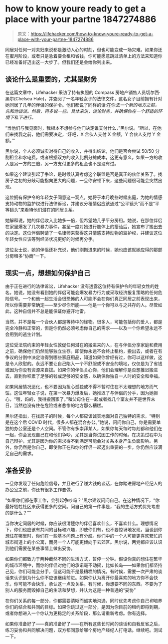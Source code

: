 # how to know youre ready to get a place with your partne 1847274886

> 原文：<https://lifehacker.com/how-to-know-youre-ready-to-get-a-place-with-your-partne-1847274886>

同居对任何一对夫妇来说都是激动人心的时刻，但也可能变成一场灾难。如果你还在蜜月阶段，或者只是急着要合租和省钱，你可能愿意跳过清单上的方法来知道你已经准备好迈出这一大步了。但我们还是会给你列出来。

## **谈论什么是重要的，尤其是财务**

在这篇文章中，Lifehacker 采访了持有执照的 Compass 房地产销售人员切尔西·黑尔(Chelsea Hale)，并查阅了一名年轻女子的法律文件，这名女子目前拥有针对她同居了几年的伴侣的保护令。他们都说了同样的话:在你*去一个新的地方之前，先和他谈谈。然后，再多说一些。具体来说，谈论财务，并确保你在一个舒适的环境下私下进行。*



“当他们与我见面时，我根本不想参与他们决定谁支付什么，”黑尔说。“所以，在他们来找我之前，他们需要决定，‘好吧，X 合伙人支付 X 金额，Y 合伙人支付 Y 金额。’"

黑尔说，个人必须诚实对待自己的收入，并得出结论，他们是否会尝试 50/50 分割租金和水电费，或者根据双方的收入比例分摊成本，这更有意义。如果一方的收入是另一方的三倍，另一方支付更多的租金也不是没有过。

如果这个建议引起了争论，是时候认真考虑这个联盟是否是真正的伙伴关系了。找房子之初的分歧可能指向更大的问题，一旦你安顿下来，这些问题很可能会突然出现。



这位拥有保护令的年轻女子同意这一观点，她将于本月晚些时候出庭，为她的情感支持动物的监护权进行法律诉讼，并建议分租情侣应该通过“公平镜头”而不是“平等镜头”来看待他们潜在的同居关系。

她解释说，她的伴侣收入比她多一倍，但希望她几乎平分房租。她说，在那位伴侣在家里爆发了几次暴力事件，甚至一度对她进行肢体上的搭讪后，她宣布了搬出去的决定。这位伴侣聘请了一名律师来获得这只情感支持动物的监护权，并建议这位年轻女性应该等到经济状况更好的时候再分手。

这位女士说，她的伴侣还补充说，他们刚搬进来的时候，她也应该就她应得的那部分房租多“协商”一下。



## 现实一点，想想如何保护自己

由于正在进行的法律诉讼，Lifehacker 没有透露这位持有保护令的年轻女性的姓名，她说，她没有看到她的伴侣可能会爆发暴力行为或采取经济报复策略的任何危险信号。一个和他一起生活会很恐怖的人可能不会在你们真正同居之前表现出来，所以你需要非常确定——至少尽你所能——他是一个你可以与之共存的人。尽管如此，这种自信并不总是能保证你避开地雷。

当然，并不是每一个合伙人都是等待中的怪物。很多人，可能包括你的爱人，都是完全冷静和正常的，但是你仍然必须考虑你自己的需求——以及一个你希望永远不会用到的逃生计划。

这位受法院约束的年轻女性敦促任何潜在的搬进来的人，在与伴侣分享家庭和费用之前，确保他们仍然能够独立生存。即使你永远不会终止租约，搬出去，或者在有争议的分割中决定谁得到哪些家庭用品，知道如果你曾经有过，你可以这样做，这是令人欣慰的。永远不要让自己陷入一个不舒服或不安全的境地，仅仅是为了省钱或因为你没有资源来自拔。如果你的伴侣关心你，他们会理解你是否想推迟搬进去，直到你积累了足够的钱或足够的安全感，以确保你独自一人时的安全和幸福。

如果同居情况恶化，也不要因为担心孤独或不得不暂时住在不太理想的地方而气馁。这位年轻女子说，在第一次暴力爆发后，她推迟了与伴侣的分手，因为她担心，“哦，妈的，我得搬回家了。”和父母住在一起或者找几个室友并不是世界末日，当然也没有住在危险或者悲惨的地方那么糟糕。



黑尔还指出，在找房子的时候，每个人都应该诚实地面对自己独特的需求，“特别是在这个后 COVID 时代，很多人都在混合办公。”她说，问问你自己，你是需要单独的办公室还是个人空间。不管你有多崇拜某人，如果你每天每时每刻都和他们在一起，你会发现自己在和他们争吵，尤其是当你试图工作的时候。在决策过程中为自己辩护，尤其是因为你的需求得不到满足可能会对关系本身产生负面影响。另外，你仍然是你自己，即使你正在和你的伴侣一起迈出重要的一步。你仍然应该满足自己的需求。

## **准备妥协**

一旦你发现了任何危险信号，并且进行了赚大钱的谈话，在你踏进房地产经纪人的办公室之前，你还有很多工作要做。

"如果你们都在家工作，会引起争吵吗？"黑尔建议问问自己。在这种情况下，“你最好牺牲社区来获得更多的空间。问自己的第一件事是，“我的生活方式优先考虑的是什么？”"



当你决定同居的时候，你应该很清楚你的伴侣喜欢什么，不喜欢什么。理想情况下，你们也应该有共同的目标和兴趣，即使你们有，也不要惊讶地发现，当谈到你想住在哪里时，你们在一些基本问题上有分歧。你们中的一个人可能更喜欢繁忙的城市街道上的小公寓，而另一个人可能更倾向于去郊区。黑尔说，两党都应该认识到他们需要在某些事情上做出妥协。

如果你们都致力于两种截然不同的生活方式，暂停一分钟。假设你真的想住在繁华的城市环境中，而你的伴侣对他们的承诺毫不动摇，比如长岛——如果你们都坚持己见，你们可能会分手，但这可能不是最糟糕的情况。有时候，需要一次严肃的谈话来认识到为什么你不应该继续前进。如果你认为离开你最喜欢的地方你不会快乐，你可能不会快乐，承认这一点没关系。有时候，你想要不同的东西。不要为了别人的服务而毁掉自己的生活和梦想，并认为这是一种普通的“妥协”

在你们关系的每一部分，你都需要清晰而诚实地沟通，同时优先考虑你自己*和*培养你们的结合和共同的目标。如果你跳过这一部分，是因为你目前的租约即将到期，或者你想进入一个你认为更稳定的关系阶段，那么请重新考虑。你有选择。

如果你准备好了——真的准备好了——在所有这些长时间的谈话和自我反省之后，练习妥协和共同解决问题，双方都同意给哪个房地产经纪人打电话。继续吧。测试一下。

